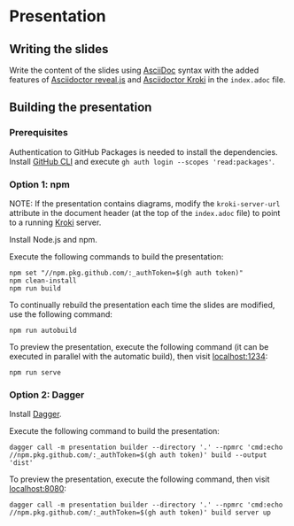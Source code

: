 # Presentation

## Writing the slides

Write the content of the slides using [AsciiDoc] syntax with the added features of [Asciidoctor reveal.js] and [Asciidoctor Kroki] in the `index.adoc` file.

## Building the presentation

### Prerequisites

Authentication to GitHub Packages is needed to install the dependencies. Install [GitHub CLI] and execute `gh auth login --scopes 'read:packages'`.

### Option 1: npm

NOTE: If the presentation contains diagrams, modify the `kroki-server-url` attribute in the document header (at the top of the `index.adoc` file) to point to a running [Kroki] server.

Install Node.js and npm.

Execute the following commands to build the presentation:

```shell
npm set "//npm.pkg.github.com/:_authToken=$(gh auth token)"
npm clean-install
npm run build
```

To continually rebuild the presentation each time the slides are modified, use the following command:

```shell
npm run autobuild
```

To preview the presentation, execute the following command (it can be executed in parallel with the automatic build), then visit [localhost:1234](http://localhost:1234):

```shell
npm run serve
```

### Option 2: Dagger

Install [Dagger].

Execute the following command to build the presentation:

```shell
dagger call -m presentation builder --directory '.' --npmrc 'cmd:echo //npm.pkg.github.com/:_authToken=$(gh auth token)' build --output 'dist'
```

To preview the presentation, execute the following command, then visit [localhost:8080](http://localhost:8080):

```shell
dagger call -m presentation builder --directory '.' --npmrc 'cmd:echo //npm.pkg.github.com/:_authToken=$(gh auth token)' build server up
```

[AsciiDoc]: https://docs.asciidoctor.org/asciidoc/latest/
[Asciidoctor reveal.js]: https://docs.asciidoctor.org/reveal.js-converter/latest/
[Asciidoctor Kroki]: https://github.com/asciidoctor/asciidoctor-kroki
[Kroki]: https://kroki.io/
[GitHub CLI]: https://cli.github.com/
[Dagger]: https://dagger.io/
